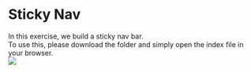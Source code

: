 # Sticky Nav
In this exercise, we build a sticky nav bar. \
To use this, please download the folder and simply open the index file in your browser. \
![](StickyNav.gif)
